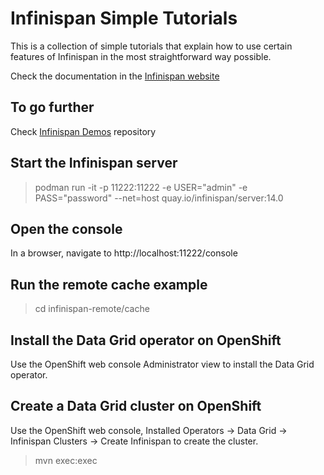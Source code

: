 # Infinispan Simple Tutorials

This is a collection of simple tutorials that explain how to use certain
features of Infinispan in the most straightforward way possible.

Check the documentation in the [Infinispan website](https://infinispan.org/tutorials/simple/simple_tutorials.html)

## To go further
Check [Infinispan Demos](https://github.com/infinispan-demos/links) repository

## Start the Infinispan server
> podman run -it -p 11222:11222 -e USER="admin" -e PASS="password" --net=host quay.io/infinispan/server:14.0

## Open the console
In a browser, navigate to http://localhost:11222/console

## Run the remote cache example
> cd infinispan-remote/cache

## Install the Data Grid operator on OpenShift
Use the OpenShift web console Administrator view to install the Data Grid operator.

## Create a Data Grid cluster on OpenShift
Use the OpenShift web console, Installed Operators -> Data Grid -> Infinispan Clusters -> Create Infinispan to create the cluster.
> mvn exec:exec
